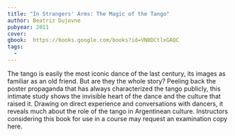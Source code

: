 ```yaml
---
title: "In Strangers' Arms: The Magic of the Tango"
author: Beatriz Dujovne
pubyear: 2011
cover:
gbook:  https://books.google.com/books?id=VN0DCtlxGAQC
tags:
  -
---
```


The tango is easily the most iconic dance of the last century, its images as familiar as an old friend. But are they the whole story? Peeling back the poster propaganda that has always characterized the tango publicly, this intimate study shows the invisible heart of the dance and the culture that raised it. Drawing on direct experience and conversations with dancers, it reveals much about the role of the tango in Argentinean culture. Instructors considering this book for use in a course may request an examination copy here.